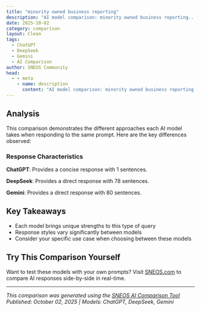 ```yaml
---
title: "minority owned business reporting"
description: "AI model comparison: minority owned business reporting..."
date: 2025-10-02
category: comparison
layout: Clean
tags:
  - ChatGPT
  - DeepSeek
  - Gemini
  - AI Comparison
author: SNEOS Community
head:
  - - meta
    - name: description
      content: "AI model comparison: minority owned business reporting..."
---
```


<ChatComparison
  title="minority owned business reporting"
  prompt="minority owned business reporting"
  :responses='{
    "ChatGPT": "Minority-owned business reporting typically involves the collection and dissemination of data regarding businesses that are at least 51% owned, operated, and controlled by individuals from certain minority groups. These groups often include, but are not limited to, African Americans, Hispanic Americans, Native Americans, Asian Americans, and Pacific Islanders. Here are some key aspects of minority-owned business reporting:\n\n### 1. **Purpose of Reporting**\n   - **Economic Impact Assessment**: Understanding the contribution of minority-owned businesses to the economy.\n   - **Policy Development**: Informing government and corporate policies to support diversity and inclusion.\n   - **Resource Allocation**: Identifying needs for funding, support services, and business development initiatives.\n\n### 2. **Types of Reports**\n   - **Surveys and Census Data**: Regular surveys (such as the Economic Census) collect data on ownership, revenue, and employment of minority-owned firms.\n   - **Annual Reports**: Many organizations publish annual reports detailing the impact, growth, and challenges faced by minority-owned businesses.\n   - **Grant and Funding Reports**: Organizations that provide grants or funding may require detailed reports on the use of funds and business performance.\n\n### 3. **Key Metrics Tracked**\n   - **Ownership**: Percentage of business owned by minority individuals.\n   - **Revenue**: Annual sales figures and growth rates.\n   - **Employment**: Number of employees, demographic information about employees.\n   - **Industry Sector**: Distribution of minority-owned businesses across different industries.\n   - **Geographic Distribution**: Where minority-owned businesses are located and their concentration in urban versus rural areas.\n\n### 4. **Data Sources**\n   - **U.S. Census Bureau**: Provides extensive data through the Economic Census and the Survey of Business Owners.\n   - **Small Business Administration (SBA)**: Offers resources and reports on minority-owned businesses.\n   - **Private Sector Studies**: Various nonprofit organizations and think tanks conduct their own studies and publish findings.\n\n### 5. **Challenges in Reporting**\n   - **Underreporting**: Some minority-owned businesses may not formally register, leading to incomplete data.\n   - **Definition Variability**: Different organizations may have varying definitions of what constitutes a minority-owned business.\n   - **Data Accuracy**: Ensuring the accuracy of self-reported data poses challenges.\n\n### 6. **Compliance and Certification**\n   - Businesses seeking to be recognized as minority-owned often go through a certification process, which may involve providing documentation and undergoing audits.\n   - Some reports and data collections may require proof of certification.\n\n### 7. **Funding and Support Programs**\n   - Various government programs exist to support minority-owned businesses, including grants, loans, and mentoring programs.\n   - Reporting may also focus on the effectiveness of these programs in supporting growth and sustainability.\n\n### 8. **Impact of Reporting**\n   - Informs community stakeholders, businesses, and government bodies on the needs and successes of minority-owned businesses, helping to foster a more inclusive economic environment.\n\nOverall, minority-owned business reporting is crucial for recognizing and addressing the needs of these businesses, promoting economic equity, and enhancing overall community development.",
    "DeepSeek": "Of course. \u0022Minority-owned business reporting\u0022 refers to the process of documenting, tracking, and analyzing data related to businesses owned by individuals from historically underrepresented groups.\n\nThis is a critical function for corporations, government agencies, and the businesses themselves. Here\u2019s a comprehensive breakdown of what it entails, why it\u0027s important, and how it works.\n\n---\n\n### 1. What is a Minority-Owned Business?\n\nA Minority-Owned Business is typically defined as a company that is at least 51% owned, operated, and controlled by one or more individuals who are part of a recognized minority group. In the United States, the primary classifications are:\n\n*   **Black or African American**\n*   **Hispanic or Latino**\n*   **Asian-American**\n*   **Native American or Alaska Native**\n*   **Native Hawaiian or Other Pacific Islander**\n\n**Key Certification:** To be formally recognized for reporting and procurement purposes, businesses often seek certification from an official authority. The most common certifying bodies are:\n*   **National:** National Minority Supplier Development Council (NMSDC) - for corporate supply chains.\n*   **Government:** Small Business Administration (SBA) 8(a) Business Development Program - for federal contracts.\n*   **State and Local:** Many states, cities, and regional organizations have their own certification programs.\n\n---\n\n### 2. Why is Minority-Owned Business Reporting Important?\n\nReporting on this data serves several crucial purposes for different stakeholders.\n\n#### For Corporations \u0026 Government Agencies:\n*   **Tracking Diversity, Equity, and Inclusion (DEI) Goals:** Companies set public goals for spending with diverse suppliers. Reporting is essential to measure progress and demonstrate commitment to stakeholders.\n*   **Compliance:** Some federal, state, and local laws (e.g., Executive Orders, public utility regulations) mandate or encourage sourcing from minority-owned businesses. Reporting proves compliance.\n*   **Risk Management and Reputation:** Strong reporting showcases a commitment to economic equity, which enhances brand reputation and mitigates risks associated with a lack of diversity.\n*   **Supply Chain Innovation:** Diversifying the supply chain introduces new perspectives, fosters innovation, and can increase competitiveness.\n\n#### For Minority-Owned Businesses:\n*   **Access to Opportunities:** Certification and reporting make these businesses visible to large corporations and government entities actively seeking diverse suppliers.\n*   **Economic Empowerment:** It channels capital into underrepresented communities, promoting wealth creation and economic development.\n*   **Network and Development:** Many programs linked to reporting offer mentorship, networking, and business development resources.\n\n---\n\n### 3. What is Typically Reported? (The Key Metrics)\n\nReporting goes beyond a simple count of suppliers. Key metrics include:\n\n*   **Spend:** The total dollar amount spent with Minority-Owned Businesses.\n    *   **Tier 1 Spend:** Direct spend with certified diverse suppliers.\n    *   **Tier 2 Spend:** Spend with your prime suppliers (Tier 1) that they, in turn, spend with diverse suppliers. This encourages the entire supply chain to diversify.\n*   **Number of Suppliers:** The count of active, certified Minority-Owned suppliers.\n*   **Supplier Diversity as a Percentage of Total Spend:** This is a critical benchmark (e.g., \u00225% of our total procurement budget is spent with minority-owned firms\u0022).\n*   **Supplier Retention \u0026 Growth:** Tracking how long you work with these suppliers and if your spend with them is increasing.\n*   **Breakdown by Minority Group:** Reporting spend and count for each specific ethnic group (e.g., Black-owned, Hispanic-owned, etc.).\n\n---\n\n### 4. The Reporting Process: A Step-by-Step Overview\n\n1.  **Commitment \u0026 Goal Setting:** Leadership commits to a supplier diversity program and sets specific, measurable goals.\n2.  **Supplier Identification \u0026 Certification:** Actively seeking out and requiring suppliers to provide proof of their minority-owned certification (e.g., NMSDC certificate).\n3.  **Data Collection:** Using procurement software, ERP systems (like SAP or Oracle), and dedicated supplier diversity platforms to collect spend data linked to certified suppliers.\n4.  **Data Validation \u0026 Cleansing:** Ensuring the data is accurate, that suppliers are still certified, and that spend is correctly categorized. This is often the most challenging step.\n5.  **Analysis \u0026 Reporting:** Compiling the data into reports, dashboards, and scorecards. This involves calculating the key metrics mentioned above.\n6.  **Internal \u0026 External Communication:**\n    *   **Internally:** Sharing progress with leadership, DEI councils, and procurement teams.\n    *   **Externally:** Publishing an annual Supplier Diversity Report, reporting to regulatory bodies, and including data in ESG (Environmental, Social, and Governance) reports.\n\n---\n\n### 5. Common Challenges in Reporting\n\n*   **Data Silos:** Spend data is often scattered across different departments and systems, making consolidation difficult.\n*   **Manual Processes:** Relying on spreadsheets and manual data entry is time-consuming and prone to error.\n*   **Supplier Onboarding:** Getting suppliers to understand the certification process and provide the necessary documentation can be a hurdle.\n*   **Tier 2 Reporting:** Tracking spend through your Tier 1 suppliers requires their cooperation and robust data-sharing processes.\n*   **Maintaining Accurate Data:** Supplier certifications expire, and company ownership can change, requiring constant data validation.\n\n### Best Practices for Effective Reporting\n\n1.  **Secure Executive Sponsorship:** Success depends on commitment from the top.\n2.  **Leverage Technology:** Invest in a dedicated supplier diversity management platform that can integrate with your ERP system to automate data collection and reporting.\n3.  **Integrate with Procurement:** Embed diversity questions and requirements directly into the sourcing and procurement lifecycle.\n4.  **Focus on Relationships:** Go beyond reporting. Mentor minority-owned businesses and help them build capacity to become successful long-term partners.\n5.  **Be Transparent:** Honestly report both successes and shortcomings. This builds credibility.\n\nIn summary, minority-owned business reporting is a strategic business practice that moves beyond compliance to drive meaningful economic inclusion, innovation, and corporate social responsibility.",
    "Gemini": "Okay, let\u0027s break down the topic of \u0022minority-owned business reporting.\u0022  This involves several aspects, including:\n\n**1.  Why Minority-Owned Business Reporting Matters:**\n\n*   **Tracking Progress:**  Reporting helps track the growth and success of minority-owned businesses.  This data can be used to understand if programs and policies designed to support these businesses are effective.\n*   **Identifying Disparities:**  Data collection can reveal disparities in access to capital, contracts, and other resources that may hinder the success of minority-owned businesses.\n*   **Informing Policy:**  Reports can inform policymakers about the needs and challenges faced by minority-owned businesses, leading to more targeted and effective support.\n*   **Promoting Diversity and Inclusion:**  Reporting increases awareness of the contributions of minority-owned businesses and promotes a more inclusive business environment.\n*   **Accountability:** Reporting holds organizations (government, corporations) accountable for their commitments to supporting minority-owned businesses.\n\n**2.  Who Needs to Report (or is likely to report):**\n\n*   **Government Agencies:**\n    *   **Federal:** Agencies like the Small Business Administration (SBA), the Minority Business Development Agency (MBDA), and other federal departments are required to track and report on their contracting and grant activities with minority-owned businesses.  They also often publish overall statistics on minority business ownership.\n    *   **State and Local:**  Many state and local governments have similar requirements to track and report on their spending with minority-owned businesses.\n*   **Corporations (Especially Large Ones):**\n    *   **Supplier Diversity Programs:** Companies with supplier diversity programs often report on the amount of business they do with minority-owned suppliers.  This is driven by a desire to meet corporate social responsibility goals, respond to customer demands for diversity, and sometimes fulfill contractual obligations with government entities.\n    *   **Public Reporting:**  Some publicly traded companies may include information about their supplier diversity efforts in their annual reports or sustainability reports.\n*   **Non-Profit Organizations:**\n    *   Some non-profits that receive government funding or have a mission focused on economic development may be required to report on their support of minority-owned businesses.\n*   **Minority-Owned Businesses Themselves:**\n    *   **Certification:** To be recognized as a minority-owned business and benefit from related programs, businesses often need to self-report information and become certified by a recognized agency (see section on certification).\n    *   **Surveys and Data Collection:**  Government agencies and research organizations may conduct surveys to gather data on minority-owned businesses.\n\n**3.  What Information is Typically Reported:**\n\n*   **Business Demographics:**\n    *   **Owner\u0027s Ethnicity/Race:**  This is the primary defining characteristic.  Common categories include: African American/Black, Hispanic/Latino, Asian American, Native American/Alaska Native, Native Hawaiian/Pacific Islander.\n    *   **Gender:**  Whether the business is also women-owned.\n    *   **Veteran Status:**  Whether the business is also veteran-owned.\n    *   **Disability Status:**  Whether the business is also owned by a person with a disability.\n*   **Business Information:**\n    *   **Industry (NAICS Code):**  The type of business.\n    *   **Revenue:**  Annual sales or income.\n    *   **Number of Employees:**  Full-time and part-time employees.\n    *   **Location:**  City, state, zip code.\n    *   **Years in Operation:**  How long the business has been operating.\n*   **Financial Data (Often in aggregate, especially for government/corporate reporting):**\n    *   **Contract Dollars Awarded:**  The amount of money spent with minority-owned businesses.\n    *   **Loans and Grants Received:**  The amount of funding provided to minority-owned businesses.\n*   **Challenges Faced:**\n    *   Access to capital\n    *   Access to markets\n    *   Access to training and technical assistance\n    *   Discrimination\n\n**4.  How Reporting is Done:**\n\n*   **Online Portals:**  Many government agencies and corporations use online portals for suppliers to register and report information.\n*   **Surveys:**  Statistical agencies conduct surveys to collect data on business ownership.  Examples include the U.S. Census Bureau\u0027s Annual Business Survey (ABS).\n*   **Direct Submission:**  In some cases, businesses may need to submit reports directly to government agencies or corporations.\n*   **Third-Party Reporting:**  Organizations may use third-party platforms to manage their supplier diversity programs and generate reports.\n\n**5.  Certification:**\n\n*   **Purpose:** Certification verifies that a business meets the criteria to be considered minority-owned.  This is often required to participate in supplier diversity programs and access set-aside contracts.\n*   **Certifying Agencies:**\n    *   **National Minority Supplier Development Council (NMSDC):**  A leading non-profit organization that certifies minority-owned businesses.  Their certification is widely recognized by corporations.\n    *   **U.S. Small Business Administration (SBA):**  The SBA offers several certification programs, including the 8(a) Business Development program for socially and economically disadvantaged businesses.\n    *   **State and Local Governments:**  Many state and local governments have their own certification programs.\n*   **Requirements:**  Typically, the business must be at least 51% owned, controlled, and operated by a minority individual or group.  They\u0027ll need to provide documentation to prove their eligibility.\n\n**6.  Challenges in Reporting:**\n\n*   **Data Accuracy:**  Ensuring that the data collected is accurate and reliable can be a challenge.\n*   **Self-Reporting Bias:**  Businesses may be hesitant to self-report negative information.\n*   **Consistency:**  Definitions of \u0022minority-owned\u0022 can vary across different programs and agencies.\n*   **Administrative Burden:**  Reporting can be time-consuming and costly for both businesses and organizations.\n*   **Reaching Underserved Communities:**  Ensuring that data is collected from all segments of the minority business community can be difficult.\n\n**7.  Resources:**\n\n*   **U.S. Small Business Administration (SBA):** [https://www.sba.gov/](https://www.sba.gov/)\n*   **Minority Business Development Agency (MBDA):** [https://www.mbda.gov/](https://www.mbda.gov/)\n*   **National Minority Supplier Development Council (NMSDC):** [https://www.nmsdc.org/](https://www.nmsdc.org/)\n*   **U.S. Census Bureau:**  [https://www.census.gov/](https://www.census.gov/) (For data on business ownership)\n\n**In summary,** minority-owned business reporting is a vital tool for promoting economic equity and inclusion.  It involves collecting, analyzing, and disseminating data on the performance and challenges of minority-owned businesses.  The specific reporting requirements and processes vary depending on the reporting entity and the purpose of the reporting.\n"
  }'
  published-date="13:33"
/>

## Analysis

This comparison demonstrates the different approaches each AI model takes when responding to the same prompt. Here are the key differences observed:

### Response Characteristics

**ChatGPT**: Provides a concise response with 1 sentences. 

**DeepSeek**: Provides a direct response with 78 sentences. 

**Gemini**: Provides a direct response with 80 sentences. 

## Key Takeaways

- Each model brings unique strengths to this type of query
- Response styles vary significantly between models
- Consider your specific use case when choosing between these models

## Try This Comparison Yourself

Want to test these models with your own prompts? Visit [SNEOS.com](https://sneos.com) to compare AI responses side-by-side in real-time.

---

*This comparison was generated using the [SNEOS AI Comparison Tool](https://sneos.com)*
*Published: October 02, 2025 | Models: ChatGPT, DeepSeek, Gemini*
